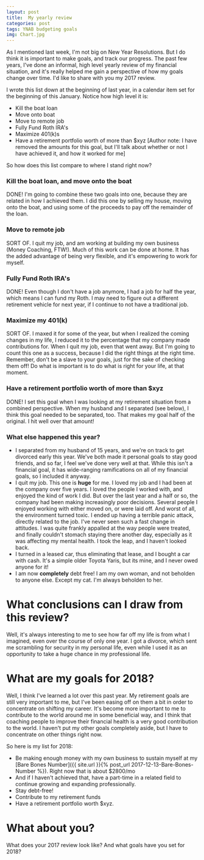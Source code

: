 ```yaml
---
layout: post
title:  My yearly review
categories: post
tags: YNAB budgeting goals 
img: Chart.jpg
---
```


As I mentioned last week, I'm not big on New Year Resolutions. But I do think it is important to make goals, and track our progress. The past few years, I've done an informal, high level yearly review of my financial situation, and it's really helped me gain a perspective of how my goals change over time. I'd like to share with you my 2017 review.

<!--more-->

I wrote this list down at the beginning of last year, in a calendar item set for the beginning of this January. Notice how high level it is:

- Kill the boat loan
- Move onto boat
- Move to remote job
- Fully Fund Roth IRA's
- Maximize 401(k)s
- Have a retirement portfolio worth of more than $xyz [Author note: I have removed the amounts for this goal, but I'll talk about whether or not I have achieved it, and how it worked for me]

So how does this list compare to where I stand right now?

### Kill the boat loan, and move onto the boat
DONE! I'm going to combine these two goals into one, because they are related in how I achieved them. I did this one by selling my house, moving onto the boat, and using some of the proceeds to pay off the remainder of the loan.

### Move to remote job
SORT OF. I quit my job, and am working at building my own business (Money Coaching, FTW!). Much of this work can be done at home. It has the added advantage of being very flexible, and it's empowering to work for myself.

### Fully Fund Roth IRA's
DONE! Even though I don't have a job anymore, I had a job for half the year, which means I can fund my Roth. I may need to figure out a different retirement vehicle for next year, if I continue to not have a traditional job.

### Maximize my 401(k)
SORT OF. I maxed it for some of the year, but when I realized the coming changes in my life, I reduced it to the percentage that my company made contributions for. When I quit my job, even that went away. But I'm going to count this one as a success, because I did the right things at the right time. Remember, don't be a slave to your goals, just for the sake of checking them off! Do what is important is to do what is right for your life, at that moment.

### Have a retirement portfolio worth of more than $xyz
DONE! I set this goal when I was looking at my retirement situation from a combined perspective. When my husband and I separated (see below), I think this goal needed to be separated, too. That makes my goal half of the original. I hit well over that amount!

### What else happened this year?
- I separated from my husband of 15 years, and we're on track to get divorced early this year. We've both made it personal goals to stay good friends, and so far, I feel we've done very well at that. While this isn't a financial goal, it has wide-ranging ramifications on all of my financial goals, so I included it anyway.
- I quit my job. This one is **huge** for me. I loved my job and I had been at the company over five years. I loved the people I worked with, and enjoyed the kind of work I did. But over the last year and a half or so, the company had been making increasingly poor decisions. Several people I enjoyed working with either moved on, or were laid off. And worst of all, the environment turned toxic. I ended up having a terrible panic attack, directly related to the job. I've never seen such a fast change in attitudes. I was quite frankly appalled at the way people were treated, and finally couldn't stomach staying there another day, especially as it was affecting my mental health. I took the leap, and I haven't looked back.
- I turned in a leased car, thus eliminating that lease, and I bought a car with cash. It's a simple older Toyota Yaris, but its mine, and I never owed anyone for it!
- I am now **completely** debt free! I am my own woman, and not beholden to anyone else. Except my cat. I'm always beholden to her.

# What conclusions can I draw from this review?
Well, it's always interesting to me to see how far off my life is from what I imagined, even over the course of only one year. I got a divorce, which sent me scrambling for security in my personal life, even while I used it as an opportunity to take a huge chance in my professional life.

# What are my goals for 2018?
Well, I think I've learned a lot over this past year. My retirement goals are still very important to me, but I've been easing off on them a bit in order to concentrate on shifting my career. It's become more important to me to contribute to the world around me in some beneficial way, and I think that coaching people to improve their financial health is a very good contribution to the world. I haven't put my other goals completely aside, but I have to concentrate on other things right now.

So here is my list for 2018:

- Be making enough money with my own business to sustain myself at my [Bare Bones Number]({{ site.url }}{% post_url 2017-12-13-Bare-Bones-Number %}). Right now that is about $2800/mo
- And if I haven't achieved that, have a part-time in a related field to continue growing and expanding professionally.
- Stay debt-free!
- Contribute to my retirement funds
- Have a retirement portfolio worth $xyz.

# What about you?
What does your 2017 review look like? And what goals have you set for 2018?